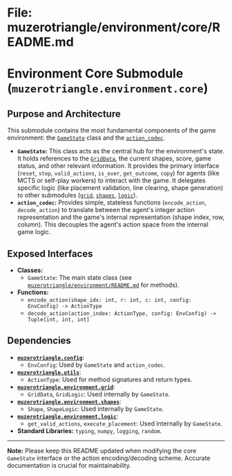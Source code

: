 # File: muzerotriangle/environment/core/README.md
# Environment Core Submodule (`muzerotriangle.environment.core`)

## Purpose and Architecture

This submodule contains the most fundamental components of the game environment: the [`GameState`](game_state.py) class and the [`action_codec`](action_codec.py).

-   **`GameState`:** This class acts as the central hub for the environment's state. It holds references to the [`GridData`](../grid/grid_data.py), the current shapes, score, game status, and other relevant information. It provides the primary interface (`reset`, `step`, `valid_actions`, `is_over`, `get_outcome`, `copy`) for agents (like MCTS or self-play workers) to interact with the game. It delegates specific logic (like placement validation, line clearing, shape generation) to other submodules ([`grid`](../grid/README.md), [`shapes`](../shapes/README.md), [`logic`](../logic/README.md)).
-   **`action_codec`:** Provides simple, stateless functions (`encode_action`, `decode_action`) to translate between the agent's integer action representation and the game's internal representation (shape index, row, column). This decouples the agent's action space from the internal game logic.

## Exposed Interfaces

-   **Classes:**
    -   `GameState`: The main state class (see [`muzerotriangle/environment/README.md`](../README.md) for methods).
-   **Functions:**
    -   `encode_action(shape_idx: int, r: int, c: int, config: EnvConfig) -> ActionType`
    -   `decode_action(action_index: ActionType, config: EnvConfig) -> Tuple[int, int, int]`

## Dependencies

-   **[`muzerotriangle.config`](../../config/README.md)**:
    -   `EnvConfig`: Used by `GameState` and `action_codec`.
-   **[`muzerotriangle.utils`](../../utils/README.md)**:
    -   `ActionType`: Used for method signatures and return types.
-   **[`muzerotriangle.environment.grid`](../grid/README.md)**:
    -   `GridData`, `GridLogic`: Used internally by `GameState`.
-   **[`muzerotriangle.environment.shapes`](../shapes/README.md)**:
    -   `Shape`, `ShapeLogic`: Used internally by `GameState`.
-   **[`muzerotriangle.environment.logic`](../logic/README.md)**:
    -   `get_valid_actions`, `execute_placement`: Used internally by `GameState`.
-   **Standard Libraries:** `typing`, `numpy`, `logging`, `random`.

---

**Note:** Please keep this README updated when modifying the core `GameState` interface or the action encoding/decoding scheme. Accurate documentation is crucial for maintainability.